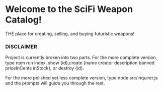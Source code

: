 # Welcome to the SciFi Weapon Catalog!

THE place for creating, selling, and buying futuristic weapons!

### DISCLAIMER

Project is currently broken into two parts. For the more complete version, type npm run index, show {id},create {name creator description banned priceInCents inStock}, or destroy {id}.

For the more polished yet less complete version, type node src/inquirer.js and the prompts will guide you through the rest.
